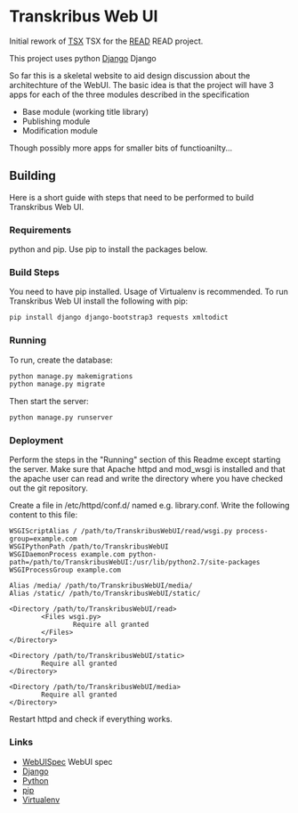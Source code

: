 # Transkribus Web UI
Initial rework of [TSX] TSX for the [READ] READ project.

This project uses python [Django] Django

So far this is a skeletal website to aid design discussion about the architechture of the WebUI. The basic idea is that the project will have 3 apps for each of the three modules described in the specification

* Base module (working title library)
* Publishing module
* Modification module

Though possibly more apps for smaller bits of functioanilty... 

## Building
Here is a short guide with steps that need to be performed to build Transkribus Web UI.

### Requirements
python and pip. Use pip to install the packages below.

### Build Steps
You need to have pip installed. Usage of Virtualenv is recommended. To run Transkribus Web UI install the following with pip:
```sh
pip install django django-bootstrap3 requests xmltodict
```

### Running
To run, create the database:

```sh
python manage.py makemigrations
python manage.py migrate
```

Then start the server:
```sh
python manage.py runserver
```
### Deployment

Perform the steps in the "Running" section of this Readme except starting the server.
Make sure that Apache httpd and mod_wsgi is installed and that the apache user can read and write the directory where you have checked out the git repository.

Create a file in /etc/httpd/conf.d/ named e.g. library.conf.
Write the following content to this file:
```
WSGIScriptAlias / /path/to/TranskribusWebUI/read/wsgi.py process-group=example.com
WSGIPythonPath /path/to/TranskribusWebUI
WSGIDaemonProcess example.com python-path=/path/to/TranskribusWebUI:/usr/lib/python2.7/site-packages
WSGIProcessGroup example.com

Alias /media/ /path/to/TranskribusWebUI/media/
Alias /static/ /path/to/TranskribusWebUI/static/

<Directory /path/to/TranskribusWebUI/read>
        <Files wsgi.py>
                Require all granted
        </Files>
</Directory>

<Directory /path/to/TranskribusWebUI/static>
        Require all granted
</Directory>

<Directory /path/to/TranskribusWebUI/media>
        Require all granted
</Directory>

```
Restart httpd and check if everything works.

### Links

* [WebUISpec] WebUI spec
* [Django]
* [Python]
* [pip]
* [Virtualenv]

[WebUISpec]: <https://read02.uibk.ac.at/wiki/index.php/WebUI_spec>
[READ]: <http://read.transkribus.eu>
[TSX]: <https://github.com/Transkribus/TSX>
[Django]: <https://www.djangoproject.com/>
[Python]: <https://www.python.org/>
[pip]: <https://pip.pypa.io/>
[Virtualenv]: <https://virtualenv.pypa.io/>
